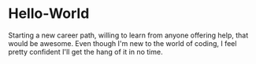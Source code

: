 # Hello-World
Starting a new career path, willing to learn from anyone offering help, that would be awesome.
Even though I'm new to the world of coding, I feel pretty confident I'll get the hang of it in no time.
